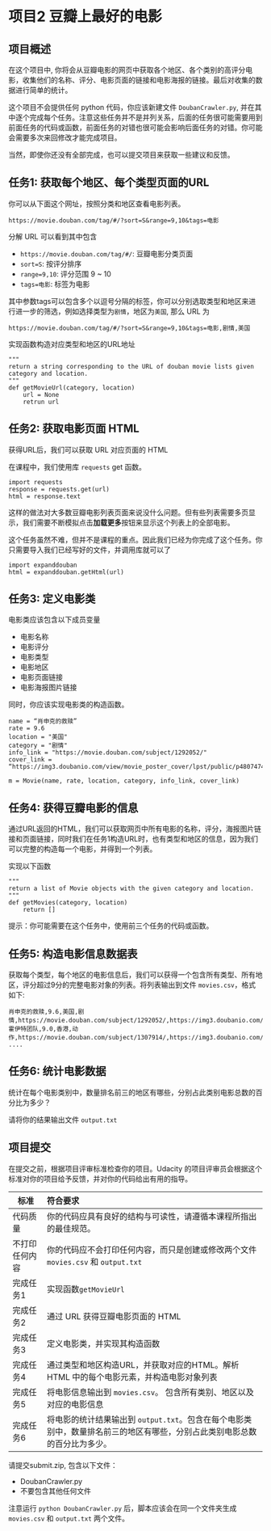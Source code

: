项目2 豆瓣上最好的电影
=====

项目概述
----

在这个项目中, 你将会从豆瓣电影的网页中获取各个地区、各个类别的高评分电影，收集他们的名称、评分、电影页面的链接和电影海报的链接。最后对收集的数据进行简单的统计。

这个项目不会提供任何 python 代码，你应该新建文件 `DoubanCrawler.py`, 并在其中逐个完成每个任务。注意这些任务并不是并列关系，后面的任务很可能需要用到前面任务的代码或函数，前面任务的对错也很可能会影响后面任务的对错。你可能会需要多次来回修改才能完成项目。

当然，即使你还没有全部完成，也可以提交项目来获取一些建议和反馈。


任务1: 获取每个地区、每个类型页面的URL
----
你可以从下面这个网址，按照分类和地区查看电影列表。

```
https://movie.douban.com/tag/#/?sort=S&range=9,10&tags=电影
```
分解 URL 可以看到其中包含

-  `https://movie.douban.com/tag/#/`: 	豆瓣电影分类页面
-  `sort=S`: 按评分排序
-  `range=9,10`: 评分范围 9 ~ 10
-  `tags=电影`: 标签为电影

其中参数tags可以包含多个以逗号分隔的标签，你可以分别选取类型和地区来进行进一步的筛选，例如选择类型为`剧情`，地区为`美国`, 那么 URL 为

```
https://movie.douban.com/tag/#/?sort=S&range=9,10&tags=电影,剧情,美国
```

实现函数构造对应类型和地区的URL地址

```
"""
return a string corresponding to the URL of douban movie lists given category and location.
"""
def getMovieUrl(category, location)
	url = None
	retrun url
```
任务2: 获取电影页面 HTML
-----
获得URL后，我们可以获取 URL 对应页面的 HTML

在课程中，我们使用库 `requests` get 函数。

```
import requests
response = requests.get(url)
html = response.text
```

这样的做法对大多数豆瓣电影列表页面来说没什么问题。但有些列表需要多页显示，我们需要不断模拟点击**加载更多**按钮来显示这个列表上的全部电影。

这个任务虽然不难，但并不是课程的重点。因此我们已经为你完成了这个任务。你只需要导入我们已经写好的文件，并调用库就可以了

```
import expanddouban
html = expanddouban.getHtml(url)
```


任务3: 定义电影类
-----
电影类应该包含以下成员变量

- 电影名称
- 电影评分
- 电影类型
- 电影地区
- 电影页面链接
- 电影海报图片链接

同时，你应该实现电影类的构造函数。

```
name = “肖申克的救赎”
rate = 9.6
location = "美国"
category = "剧情"
info_link = "https://movie.douban.com/subject/1292052/"
cover_link = “https://img3.doubanio.com/view/movie_poster_cover/lpst/public/p480747492.jpg”

m = Movie(name, rate, location, category, info_link, cover_link)
```

任务4: 获得豆瓣电影的信息
-----
通过URL返回的HTML，我们可以获取网页中所有电影的名称，评分，海报图片链接和页面链接，同时我们在任务1构造URL时，也有类型和地区的信息，因为我们可以完整的构造每一个电影，并得到一个列表。

实现以下函数

```
"""
return a list of Movie objects with the given category and location.
"""
def getMovies(category, location)
	return []
```

提示：你可能需要在这个任务中，使用前三个任务的代码或函数。

任务5: 构造电影信息数据表
-----
获取每个类型，每个地区的电影信息后，我们可以获得一个包含所有类型、所有地区，评分超过9分的完整电影对象的列表。将列表输出到文件 `movies.csv`，格式如下:

```
肖申克的救赎,9.6,美国,剧情,https://movie.douban.com/subject/1292052/,https://img3.doubanio.com/view/movie_poster_cover/lpst/public/p480747492.jpg
霍伊特团队,9.0,香港,动作,https://movie.douban.com/subject/1307914/,https://img3.doubanio.com/view/movie_poster_cover/lpst/public/p2329853674.jpg
....
```

任务6: 统计电影数据
-----
统计在每个电影类别中，数量排名前三的地区有哪些，分别占此类别电影总数的百分比为多少？

请将你的结果输出文件 `output.txt`

项目提交
-----
在提交之前，根据项目评审标准检查你的项目。Udacity 的项目评审员会根据这个标准对你的项目给予反馈，并对你的代码给出有用的指导。

| 标准| 符合要求|
| ------------- |:-------------|
| 代码质量      | 你的代码应具有良好的结构与可读性，请遵循本课程所指出的最佳规范。 |
| 不打印任何内容      | 你的代码应不会打印任何内容，而只是创建或修改两个文件 `movies.csv` 和 `output.txt` |
| 完成任务1  | 实现函数`getMovieUrl`|
| 完成任务2  | 通过 URL 获得豆瓣电影页面的 HTML |
| 完成任务3  | 定义电影类，并实现其构造函数|
| 完成任务4  | 通过类型和地区构造URL，并获取对应的HTML。解析 HTML 中的每个电影元素，并构造电影对象列表 |
| 完成任务5  | 将电影信息输出到 `movies.csv`。 包含所有类别、地区以及对应的电影信息|
| 完成任务6  | 将电影的统计结果输出到 `output.txt`。包含在每个电影类别中，数量排名前三的地区有哪些，分别占此类别电影总数的百分比为多少。|

请提交submit.zip, 包含以下文件：

- DoubanCrawler.py
- 不要包含其他任何文件

注意运行 `python DoubanCrawler.py` 后，脚本应该会在同一个文件夹生成 `movies.csv` 和 `output.txt` 两个文件。